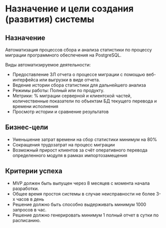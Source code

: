 # Назначение и цели создания (развития) системы

## Назначение

Автоматизация процессов сбора и анализа статистики по процессу миграции программного обеспечения на PostgreSQL.

Виды автоматизируемое деятельности:

- Предоставление ЗЛ отчета о процессе миграции с помощью веб-интерфейса или выгрузки в виде отчета.
- Ведение истории сбора статистики для дальнейшего анализа
- Режимы работы: Полный или по продукту.
- Метрики: % миграции серверной и клиентской частей, количественные показатели по объектам БД текущего перевода и времени исполнения
- Просмотр истории и сравнение результатов

## Бизнес-цели

- Уменьшение затрат времени на сбор статистики минимум на 80%
- Сокращения трудозатрат на процесс миграции
- Возможный прирост клиентов за счёт оперативного перевода определенного модуля в рамках импортозамещения

## Критерии успеха

- MVP должен быть выпущен через 8 месяцев с момента начала разработки.
- Общее время простоя системы в случае неисправности не более 3-х часов в день
- Решение должно быть способно выдерживать минимум 1000 запросов в час.
- Решение должно генерировать минимум 1 полный отчет в сутки по расписанию.